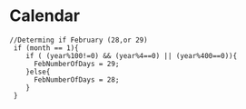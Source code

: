 # Calendar
    //Determing if February (28,or 29)  
     if (month == 1){
        if ( (year%100!=0) && (year%4==0) || (year%400==0)){
          FebNumberOfDays = 29;
        }else{
          FebNumberOfDays = 28;
        }
     }
